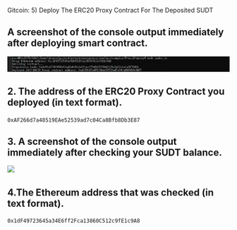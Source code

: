 Gitcoin: 5) Deploy The ERC20 Proxy Contract For The Deposited SUDT

## A screenshot of the console output immediately after deploying smart contract.

![](deploy.png)

## 2. The address of the ERC20 Proxy Contract you deployed (in text format).

```0xAF266d7a48519EAe52539ad7c04Ca8Bfb8Db3E87```


## 3. A screenshot of the console output immediately after checking your SUDT balance.

![](checkout_blance.png)

## 4.The Ethereum address that was checked (in text format).
```0x1dF49723645a34E6ff2Fca13860C512c9fE1c9A8```

